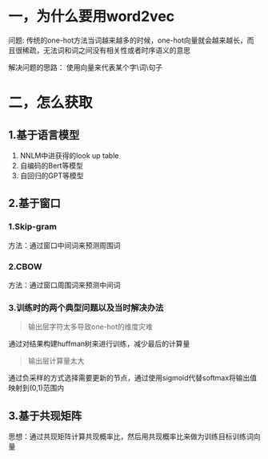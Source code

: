 ##
# 一，为什么要用word2vec

问题: 传统的one-hot方法当词越来越多的时候，one-hot向量就会越来越长，而且很稀疏，无法词和词之间没有相关性或者时序语义的意思

解决问题的思路： 使用向量来代表某个字\词\句子

# 二，怎么获取

## 1.基于语言模型

1. NNLM中进获得的look up table
2. 自编码的Bert等模型
3. 自回归的GPT等模型



## 2.基于窗口

### 1.Skip-gram

方法：通过窗口中间词来预测周围词

### 2.CBOW

方法：通过窗口周围词来预测中间词

### 3.训练时的两个典型问题以及当时解决办法

> 输出层字符太多导致one-hot的维度灾难

通过对结果构建huffman树来进行训练，减少最后的计算量

> 输出层计算量太大

通过负采样的方式选择需要更新的节点，通过使用sigmoid代替softmax将输出值映射到(0,1)范围内

## 3.基于共现矩阵

思想：通过共现矩阵计算共现概率比，然后用共现概率比来做为训练目标训练词向量
